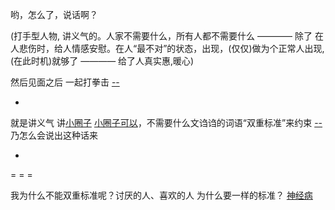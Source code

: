 
哟，怎么了，说话啊？

(打手型人物, 讲义气的。人家不需要什么，所有人都不需要什么 ———— 除了 在人悲伤时，给人情感安慰。在人“最不对”的状态，出现，(仅仅)做为个正常人出现,(在此时机)就够了 ———— 给了人真实惠,暖心)

然后见面之后 一起打拳击 [--](https://youtu.be/k3_QFRMCV4c?t=33m15s)

-

就是讲义气 讲[小圈子](https://github.com/7900ms/000nottheater_deserted_systemlibrary/blob/master/supplementary/term-躲避后-侦探游记.md) [小圈子可以](https://github.com/7900ms/000nottheater_deserted_systemlibrary/blob/master/supplementary/chain-何以融入何处融入.md)，不需要什么文诌诌的词语“双重标准”来约束 [--](https://www.douban.com/group/topic/86244785/#G-谢斌-欢乐颂) 乃怎么会说出这种话来

-

= = =

我为什么不能双重标准呢？讨厌的人、喜欢的人 为什么要一样的标准？ [神经病](https://github.com/7900ms/000nottheater_deserted_systemlibrary/blob/master/supplementary/chain-对文诌诌的词.md)
